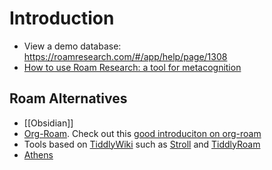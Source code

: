 # Introduction
- View a demo database: https://roamresearch.com/#/app/help/page/1308
- [How to use Roam Research: a tool for metacognition](https://nesslabs.com/roam-research)

## Roam Alternatives
- [[Obsidian]]
- [Org-Roam](https://www.orgroam.com/). Check out this [good introduciton on org-roam](https://www.youtube.com/watch?v=Lg61ocfxk3c)
- Tools based on [TiddlyWiki](https://tiddlywiki.com/) such as [Stroll](https://giffmex.org/stroll/stroll.html) and [TiddlyRoam](https://joekroese.github.io/tiddlyroam/)
- [Athens](https://github.com/athensresearch/athens)